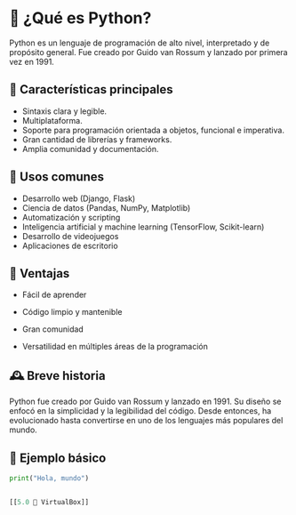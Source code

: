 # 🐍 ¿Qué es Python?

Python es un lenguaje de programación de alto nivel, interpretado y de propósito general. Fue creado por Guido van Rossum y lanzado por primera vez en 1991.

## 🔹 Características principales

- Sintaxis clara y legible.
- Multiplataforma.
- Soporte para programación orientada a objetos, funcional e imperativa.
- Gran cantidad de librerías y frameworks.
- Amplia comunidad y documentación.

## 🔹 Usos comunes

- Desarrollo web (Django, Flask)
- Ciencia de datos (Pandas, NumPy, Matplotlib)
- Automatización y scripting
- Inteligencia artificial y machine learning (TensorFlow, Scikit-learn)
- Desarrollo de videojuegos
- Aplicaciones de escritorio

## 🔹 Ventajas

- Fácil de aprender
    
- Código limpio y mantenible
    
- Gran comunidad
    
- Versatilidad en múltiples áreas de la programación
## 🕰️ Breve historia

Python fue creado por Guido van Rossum y lanzado en 1991. Su diseño se enfocó en la simplicidad y la legibilidad del código. Desde entonces, ha evolucionado hasta convertirse en uno de los lenguajes más populares del mundo.

## 🔹 Ejemplo básico

```python
print("Hola, mundo")


[[5.0 🧰 VirtualBox]]